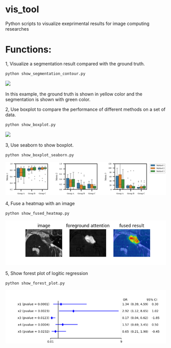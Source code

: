 # vis_tool
Python scripts to visualize exeprimental results for image computing researches

# Functions:
1, Visualize a segmentation result compared with the ground truth. 
```bash 
python show_segmentation_contour.py
```
<img src="./data/contour.png" width ="256">

In this example, the ground truth is shown in yellow color and the segmentation is shown with green color.


2, Use boxplot to compare the performance of different methods on a set of data.
```bash 
python show_boxplot.py
```
<img src="./data/performance_boxplot.png" width="256">

3, Use seaborn to show boxplot.
```bash
python show_boxplot_seaborn.py
```
<img src="./data/seaborn_boxplot.png">

4, Fuse a heatmap with an image
```bash 
python show_fused_heatmap.py
```
<img src="./data/img_vs_example.png">

5, Show forest plot of logitic regression
```
python show_forest_plot.py
```
<img src="./data/forest_plot.png">